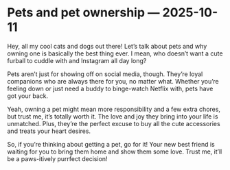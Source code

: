 # Pets and pet ownership — 2025-10-11

Hey, all my cool cats and dogs out there! Let’s talk about pets and why owning one is basically the best thing ever. I mean, who doesn’t want a cute furball to cuddle with and Instagram all day long?

Pets aren’t just for showing off on social media, though. They’re loyal companions who are always there for you, no matter what. Whether you’re feeling down or just need a buddy to binge-watch Netflix with, pets have got your back.

Yeah, owning a pet might mean more responsibility and a few extra chores, but trust me, it’s totally worth it. The love and joy they bring into your life is unmatched. Plus, they’re the perfect excuse to buy all the cute accessories and treats your heart desires.

So, if you’re thinking about getting a pet, go for it! Your new best friend is waiting for you to bring them home and show them some love. Trust me, it’ll be a paws-itively purrfect decision!